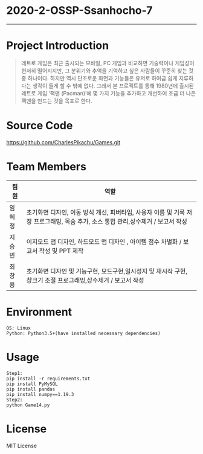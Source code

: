 # 2020-2-OSSP-Ssanhocho-7

---

# Project Introduction
>레트로 게임은 최근 출시되는 모바일, PC 게임과 비교하면 기술력이나 게임성이 현저히 떨어지지만,
그 분위기와 추억을 기억하고 싶은 사람들이 꾸준히 찾는 것 중 하나이다.
하지만 역시 단조로운 화면과 기능들은 유저로 하여금 쉽게 지루하다는 생각이 들게 할 수 밖에 없다.
그래서 본 프로젝트를 통해 1980년에 출시된 레트로 게임 ‘팩맨 (Pacman)’에 몇 가지 기능을
추가하고 개선하여 조금 더 나은 팩맨을 만드는 것을 목표로 한다.

# Source Code
https://github.com/CharlesPikachu/Games.git

# Team Members
| 팀원 | 역할 |
| ------- | ------- |
| 임혜정 | 초기화면 디자인, 이동 방식 개선, 피버타임, 사용자 이름 및 기록 저장 프로그래밍, 목숨 추가, 소스 통합 관리,상수제거  / 보고서 작성|
| 지승빈 | 이지모드 맵 디자인, 하드모드 맵 디자인 , 아이템 점수 차별화 / 보고서 작성 및 PPT 제작 |
| 최창용 | 초기화면 디자인 및 기능구현, 모드구현,일시정지 및 재시작 구현, 창크기 조절 프로그래밍,상수제거 / 보고서 작성|


# Environment
```
OS: Linux
Python: Python3.5+(have installed necessary dependencies)
```

# Usage
```
Step1:
pip install -r requirements.txt
pip install PyMySQL
pip install pandas
pip install numpy==1.19.3
Step2:
python Game14.py
```


# License
MIT License


